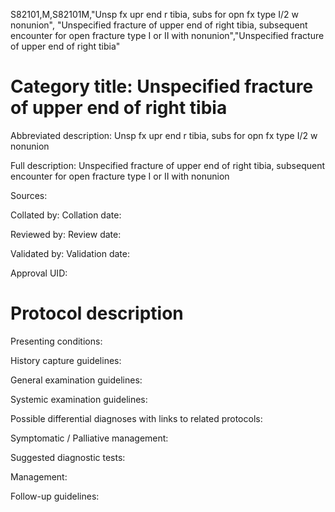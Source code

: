 S82101,M,S82101M,"Unsp fx upr end r tibia, subs for opn fx type I/2 w nonunion", "Unspecified fracture of upper end of right tibia, subsequent encounter for open fracture type I or II with nonunion","Unspecified fracture of upper end of right tibia"
# Category title: Unspecified fracture of upper end of right tibia

Abbreviated description: Unsp fx upr end r tibia, subs for opn fx type I/2 w nonunion

Full description: Unspecified fracture of upper end of right tibia, subsequent encounter for open fracture type I or II with nonunion

Sources:

Collated by:
Collation date:

Reviewed by:
Review date:

Validated by:
Validation date:

Approval UID:

# Protocol description

Presenting conditions:

History capture guidelines:

General examination guidelines:

Systemic examination guidelines:

Possible differential diagnoses with links to related protocols:

Symptomatic / Palliative management:

Suggested diagnostic tests:

Management:

Follow-up guidelines:
